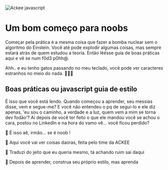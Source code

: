 ![Ackee javascript](img/ackee_javascript.jpeg)

# Um bom começo para noobs
Começar pela prática é a mesma coisa que fazer a bomba nuclear sem o algoritmo do Einstein.
Você até pode explodir algumas coisas, mas sempre estará atrás de quem estudou a teoria.
Então lêésse guia de boas práticas aqui e vê se num f0d3 p0hh@. 

Ahh.. e eu tenho gatos passando no meu teclado, você pode ver caracteres estranhos no meio do nada. 🐾🐾🐾

## Boas práticas ou javascript guia de estilo
É isso que você está lendo. Quando começou a aprender, seu messias disse, vem e segue-me?
E você não entendeu o pq de segui-lo e ele diz apenas, 'eu sou o caminho, a verdade e a luz,
quem vem a mim se torna dev fodão'?
Aí depois de você ter feito o que ele mandou você se achou o cara, postou no LinkedIn e na hora do vamo vê... você ficou perdido?

🐾 É isso aê, irmão... se é noob !

🐾 Aqui você vai ver coisas daoras, feita pelo time da ACKEE

🐾 Traduzi do jeito que eu queria mesmo, tá achando ruim sai daqui

🐾 Depois de aprender, construa seu próprio estilo, mas aprenda